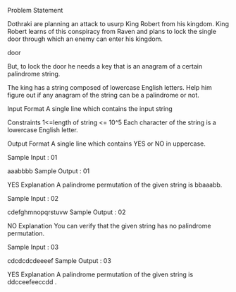 Problem Statement

Dothraki are planning an attack to usurp King Robert from his kingdom. King Robert learns of this conspiracy from Raven and plans to lock the single door through which an enemy can enter his kingdom.

door

But, to lock the door he needs a key that is an anagram of a certain palindrome string.

The king has a string composed of lowercase English letters. Help him figure out if any anagram of the string can be a palindrome or not.

Input Format 
A single line which contains the input string

Constraints 
1<=length of string <= 10^5 
Each character of the string is a lowercase English letter.

Output Format 
A single line which contains YES or NO in uppercase.

Sample Input : 01

aaabbbb
Sample Output : 01

YES
Explanation 
A palindrome permutation of the given string is bbaaabb. 

Sample Input : 02

cdefghmnopqrstuvw
Sample Output : 02

NO
Explanation 
You can verify that the given string has no palindrome permutation. 

Sample Input : 03

cdcdcdcdeeeef
Sample Output : 03

YES
Explanation 
A palindrome permutation of the given string is ddcceefeeccdd .